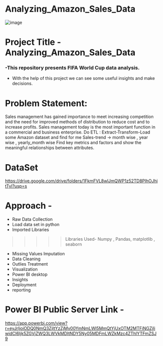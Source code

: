 # Analyzing_Amazon_Sales_Data

![image](https://user-images.githubusercontent.com/122156209/226376503-6c069e0f-4c6a-4448-9a0f-f5f1bf966174.png)

# Project Title - Analyzing_Amazon_Sales_Data
### -This repository presents FIFA World Cup data analysis.
- With the help of this project we can see some useful insights and make decisions.

# Problem Statement:
Sales management has gained importance to meet increasing competition and the need for improved methods of distribution to reduce cost and to increase profits. Sales
management today is the most important function in a commercial and business enterprise.
Do ETL : Extract-Transform-Load some Amazon dataset and find for me
Sales-trend -> month wise , year wise , yearly_month wise
Find key metrics and factors and show the meaningful relationships between attributes.


# DataSet
 https://drive.google.com/drive/folders/1FkmFVL8wlJmQWP1z52TD8PlhOJhitTyI?usp=s

# Approach -
 - Raw Data Collection
 - Load data set in python 
 - Imported Libraries
 >>>>> Libraries Used- Numpy , Pandas, matplotlib , seaborn
 
 - Missing Values Imputation
 - Data Cleaning 
 - Outlies Treatment
 - Visualization 
 - Power BI desktop
 - Insights
 - Deployment
 - reporting 
 
 
 
 
 # Power BI Public Server Link -
 https://app.powerbi.com/view?r=eyJrIjoiODQ0NmQ3ZjItYzZjMy00YmNmLWI5MmQtYjUxOTM2MTFiNGZjIiwidCI6Ijk5ZGVjZWQ3LWVkMDItNDY5Ny05MDFmLWZkMzc4ZThlYTFmZSJ9
 
 
 

